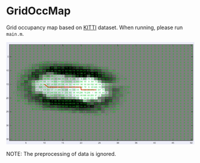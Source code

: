 # GridOccMap
Grid occupancy map based on [KITTI](http://www.cvlibs.net/datasets/kitti/) dataset. When running, please run `main.m`. 

![result](./data/result.png) 

NOTE: The preprocessing of data is ignored.
